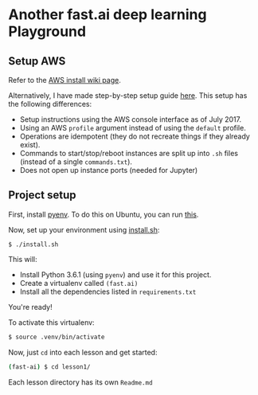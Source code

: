 # Another fast.ai deep learning Playground

## Setup AWS

Refer to the [AWS install wiki page](http://wiki.fast.ai/index.php/AWS_install).

Alternatively, I have made step-by-step setup guide [here](setup/Readme.md). This setup has the following differences:
* Setup instructions using the AWS console interface as of July 2017.
* Using an AWS `profile` argument instead of using the `default` profile.
* Operations are idempotent (they do not recreate things if they already exist).
* Commands to start/stop/reboot instances are split up into `.sh` files (instead of a single `commands.txt`).
* Does not open up instance ports (needed for Jupyter)


## Project setup

First, install [pyenv](https://github.com/pyenv/pyenv). To do this on Ubuntu, you can run [this](setup/install_pyenv.sh).

Now, set up your environment using [install.sh](install.sh):

```
$ ./install.sh
```

This will:
* Install Python 3.6.1 (using `pyenv`) and use it for this project.
* Create a virtualenv called `(fast.ai)`
* Install all the dependencies listed in `requirements.txt`

You're ready!

To activate this virtualenv:

```bash
$ source .venv/bin/activate
```

Now, just `cd` into each lesson and get started:

```bash
(fast-ai) $ cd lesson1/
```

Each lesson directory has its own `Readme.md`
